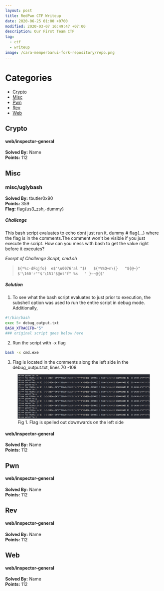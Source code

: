 ```yaml
---
layout: post
title: RedPwn CTF Writeup
date: 2020-06-25 01:00 +0700
modified: 2020-03-07 16:49:47 +07:00
description: Our First Team CTF
tag:
  - ctf
  - writeup
image: /cara-memperbarui-fork-repository/repo.png
---
```

# Categories 

+  [Crypto](#crypto)
+  [Misc](#misc)
+  [Pwn](#pwn)
+  [Rev](#rev)
+  [Web](#web)

## Crypto

#### web/inspector-general   
**Solved By:** Name  
**Points:** 112

## Misc
### misc/uglybash
**Solved By:** tbutler0x90  
**Points:** 359  
**Flag:** flag{us3_zsh,-dummy}

##### Challenge
This bash script evaluates to echo dont just run it, dummy # flag{...} where the flag is in the comments.The comment won't be visible if you just execute the script. How can you mess with bash to get the value right before it executes?    

*Exerpt of Challenge Script, cmd.sh*
>  ```${*%c-dFqjfo}  e$'\u0076'al "$(   ${*%%Q+n\{}   "${@~}" $'\160'r""$'\151'$@nt"f" %s   ' }~~@{$"```

##### Solution
1) To see what the bash script evaluates to just prior to execution, the subshell option was used to run the entire script in debug mode. Additionally, 

```bash
#!/bin/bash
exec 5> debug_output.txt
BASH_XTRACEFD="5"
### original script goes below here
```
2) Run the script with -x flag 
```bash
bash -x cmd.exe
```

3) Flag is located in the comments along the left side in the debug_output.txt, lines 70 -108  
<figure>
<img src="uglybash.png" alt="results of debug">
<figcaption>Fig 1. Flag is spelled out downwards on the left side</figcaption>
</figure>

#### web/inspector-general 
**Solved By:** Name  
**Points:** 112

## Pwn

#### web/inspector-general 
**Solved By:** Name  
**Points:** 112

## Rev

#### web/inspector-general 
**Solved By:** Name  
**Points:** 112

## Web

#### web/inspector-general 
**Solved By:** Name  
**Points:** 112
